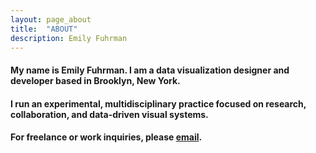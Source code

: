 ```yaml
---
layout: page_about
title:  "ABOUT"
description: Emily Fuhrman
---
```

#### My name is Emily Fuhrman. I am a data visualization designer and developer based in Brooklyn, New York.

#### I run an experimental, multidisciplinary practice focused on research, collaboration, and data-driven visual systems. 

#### For freelance or work inquiries, please [email](mailto:emily.c.fuhrman@gmail.com). 